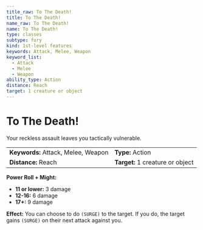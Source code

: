 ```yaml
---
title_raw: To The Death!
title: To The Death!
name_raw: To The Death!
name: To The Death!
type: classes
subtype: fury
kind: 1st-level features
keywords: Attack, Melee, Weapon
keyword_list:
  - Attack
  - Melee
  - Weapon
ability_type: Action
distance: Reach
target: 1 creature or object
---
```


# To The Death!

Your reckless assault leaves you tactically vulnerable.

|                                     |                                  |
| :---------------------------------- | :------------------------------- |
| **Keywords:** Attack, Melee, Weapon | **Type:** Action                 |
| **Distance:** Reach                 | **Target:** 1 creature or object |

**Power Roll + Might:**

- **11 or lower:** 3 damage
- **12-16:** 6 damage
- **17+:** 9 damage

**Effect:** You can choose to do `(SURGE)` to the target. If you do, the target gains `(SURGE)` on their next attack against you.
